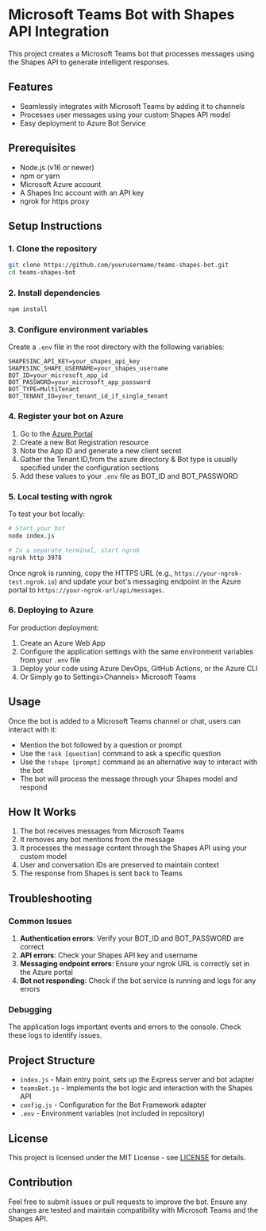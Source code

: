 # Microsoft Teams Bot with Shapes API Integration

This project creates a Microsoft Teams bot that processes messages using the Shapes API to generate intelligent responses.

## Features

- Seamlessly integrates with Microsoft Teams by adding it to channels
- Processes user messages using your custom Shapes API model
- Easy deployment to Azure Bot Service

## Prerequisites

- Node.js (v16 or newer)
- npm or yarn
- Microsoft Azure account
- A Shapes Inc account with an API key
- ngrok for https proxy 
## Setup Instructions

### 1. Clone the repository

```bash
git clone https://github.com/yourusername/teams-shapes-bot.git
cd teams-shapes-bot
```

### 2. Install dependencies

```bash
npm install
```

### 3. Configure environment variables

Create a `.env` file in the root directory with the following variables:

```
SHAPESINC_API_KEY=your_shapes_api_key
SHAPESINC_SHAPE_USERNAME=your_shapes_username
BOT_ID=your_microsoft_app_id
BOT_PASSWORD=your_microsoft_app_password
BOT_TYPE=MultiTenant
BOT_TENANT_ID=your_tenant_id_if_single_tenant
```

### 4. Register your bot on Azure

1. Go to the [Azure Portal](https://portal.azure.com)
2. Create a new Bot Registration resource
3. Note the App ID and generate a new client secret
4. Gather the Tenant ID,from the azure directory & Bot type is usually specified under the configuration sections
5. Add these values to your `.env` file as BOT_ID and BOT_PASSWORD

### 5. Local testing with ngrok

To test your bot locally:

```bash
# Start your bot
node index.js

# In a separate terminal, start ngrok
ngrok http 3978
```

Once ngrok is running, copy the HTTPS URL (e.g., `https://your-ngrok-test.ngrok.io`) and update your bot's messaging endpoint in the Azure portal to `https://your-ngrok-url/api/messages`.

### 6. Deploying to Azure

For production deployment:

1. Create an Azure Web App
2. Configure the application settings with the same environment variables from your `.env` file
3. Deploy your code using Azure DevOps, GitHub Actions, or the Azure CLI
4. Or Simply go to Settings>Channels> Microsoft Teams

## Usage

Once the bot is added to a Microsoft Teams channel or chat, users can interact with it:

- Mention the bot followed by a question or prompt
- Use the `!ask [question]` command to ask a specific question
- Use the `!shape [prompt]` command as an alternative way to interact with the bot
- The bot will process the message through your Shapes model and respond

## How It Works

1. The bot receives messages from Microsoft Teams
2. It removes any bot mentions from the message
3. It processes the message content through the Shapes API using your custom model
4. User and conversation IDs are preserved to maintain context
5. The response from Shapes is sent back to Teams

## Troubleshooting

### Common Issues

1. **Authentication errors**: Verify your BOT_ID and BOT_PASSWORD are correct
2. **API errors**: Check your Shapes API key and username
3. **Messaging endpoint errors**: Ensure your ngrok URL is correctly set in the Azure portal
4. **Bot not responding**: Check if the bot service is running and logs for any errors

### Debugging

The application logs important events and errors to the console. Check these logs to identify issues.

## Project Structure

- `index.js` - Main entry point, sets up the Express server and bot adapter
- `teamsBot.js` - Implements the bot logic and interaction with the Shapes API
- `config.js` - Configuration for the Bot Framework adapter
- `.env` - Environment variables (not included in repository)

## License

This project is licensed under the MIT License - see [LICENSE](LICENSE) for details.

## Contribution

Feel free to submit issues or pull requests to improve the bot. Ensure any changes are tested and maintain compatibility with Microsoft Teams and the Shapes API.